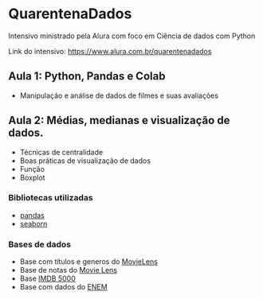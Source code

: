 # QuarentenaDados
Intensivo ministrado pela Alura com foco em Ciência de dados com Python

Link do intensivo: https://www.alura.com.br/quarentenadados

## Aula 1: Python, Pandas e Colab

* Manipulação e análise de dados de filmes e suas avaliações 

##  Aula 2: Médias, medianas e visualização de dados.

* Técnicas de centralidade
* Boas práticas de visualização de dados
* Função
* Boxplot

### Bibliotecas utilizadas
* [pandas](https://pandas.pydata.org/)
* [seaborn](https://seaborn.pydata.org/)

### Bases de dados
* Base com títulos e generos do [MovieLens](https://raw.githubusercontent.com/alura-cursos/introducao-a-data-science/master/aula0/ml-latest-small/movies.csv)
* Base de notas do [Movie Lens](https://github.com/alura-cursos/introducao-a-data-science/blob/master/aula0/ml-latest-small/ratings.csv?raw=true)
* Base [IMDB 5000](https://gist.githubusercontent.com/guilhermesilveira/24e271e68afe8fd257911217b88b2e07/raw/e70287fb1dcaad4215c3f3c9deda644058a616bc/movie_metadata.csv)
* Base com dados do [ENEM](https://github.com/guilhermesilveira/enem-2018/blob/master/MICRODADOS_ENEM_2018_SAMPLE_43278.csv?raw=true)

